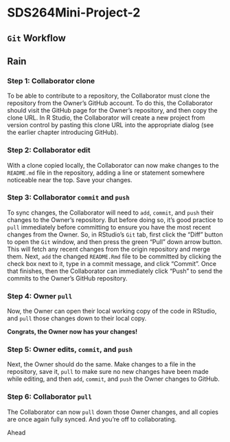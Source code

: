# SDS264Mini-Project-2

## `Git` Workflow

## Rain

### Step 1: Collaborator clone

To be able to contribute to a repository, the Collaborator must clone the repository from the Owner’s GitHub account. To do this, the Collaborator should visit the GitHub page for the Owner’s repository, and then copy the clone URL. In R Studio, the Collaborator will create a new project from version control by pasting this clone URL into the appropriate dialog (see the earlier chapter introducing GitHub).

### Step 2: Collaborator edit

With a clone copied locally, the Collaborator can now make changes to the `README.md` file in the repository, adding a line or statement somewhere noticeable near the top. Save your changes.

### Step 3: Collaborator `commit` and `push`

To sync changes, the Collaborator will need to `add`, `commit`, and `push` their changes to the Owner’s repository. But before doing so, it’s good practice to `pull` immediately before committing to ensure you have the most recent changes from the Owner. So, in RStudio’s `Git` tab, first click the “Diff” button to open the `Git` window, and then press the green “Pull” down arrow button. This will fetch any recent changes from the origin repository and merge them. Next, `add` the changed `README.Rmd` file to be committed by clicking the check box next to it, type in a commit message, and click “Commit”. Once that finishes, then the Collaborator can immediately click “Push” to send the commits to the Owner’s GitHub repository.

### Step 4: Owner `pull`

Now, the Owner can open their local working copy of the code in RStudio, and `pull` those changes down to their local copy.

**Congrats, the Owner now has your changes!**

### Step 5: Owner edits, `commit`, and `push`

Next, the Owner should do the same. Make changes to a file in the repository, save it, `pull` to make sure no new changes have been made while editing, and then `add`, `commit`, and `push` the Owner changes to GitHub.

### Step 6: Collaborator `pull`

The Collaborator can now `pull` down those Owner changes, and all copies are once again fully synced. And you’re off to collaborating.

Ahead
